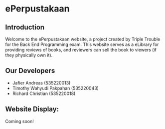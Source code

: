 # ePerpustakaan
## Introduction

Welcome to the ePerpustakaan website, a project created by Triple Trouble for the Back End Programming exam. This website serves as a eLibrary for providing reviews of books, and reviewers can sell the book to viewers (if they physically own it).

## Our Developers
- Jafier Andreas (535220013)
- Timothy Wahyudi Pakpahan (535220043)
- Richard Christian (535220018)

## Website Display:
Coming soon!

